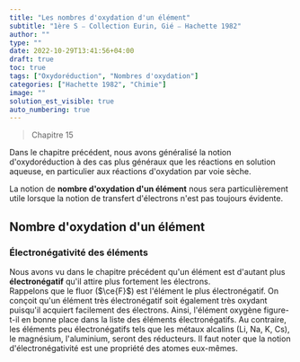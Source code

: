 ```yaml
---
title: "Les nombres d'oxydation d'un élément"
subtitle: "1ère S ⎯ Collection Eurin, Gié ⎯ Hachette 1982"
author: ""
type: ""
date: 2022-10-29T13:41:56+04:00
draft: true
toc: true
tags: ["Oxydoréduction", "Nombres d'oxydation"]
categories: ["Hachette 1982", "Chimie"]
image: ""
solution_est_visible: true
auto_numbering: true
---
```


> Chapitre 15

Dans le chapitre précédent, nous avons généralisé la notion d'oxydoréduction à des cas plus généraux que les réactions en solution aqueuse, en particulier aux réactions d'oxydation par voie sèche.

La notion de **nombre d'oxydation d'un élément** nous sera particulièrement utile lorsque la notion de transfert d'électrons n'est pas toujours évidente.

## Nombre d'oxydation d'un élément

### Électronégativité des éléments

Nous avons vu dans le chapitre précédent qu'un élément est d'autant plus **électronégatif** qu'il attire plus fortement les électrons.  
Rappelons que le fluor ($\ce{F}$) est l'élément le plus électronégatif. On conçoit qu'un élément très électronégatif soit également très oxydant puisqu'il acquiert facilement des électrons. Ainsi, l'élément oxygène figure-t-il en bonne place dans la liste des éléments électronégatifs. Au contraire, les éléments peu électronégatifs tels que les métaux alcalins (Li, Na, K, Cs), le magnésium, l'aluminium, seront des réducteurs. Il faut noter que la notion d'électronégativité est une propriété des atomes eux-mêmes.
